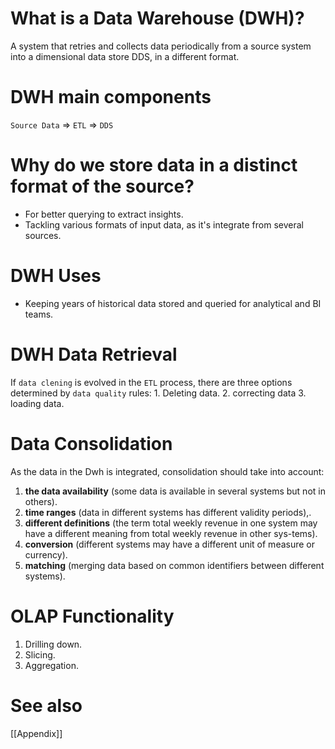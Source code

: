 # What is a Data Warehouse (DWH)?
A system that retries and collects data periodically from a source system into a dimensional data store DDS, in a different format.
# DWH main components
`Source Data` => `ETL` => `DDS`
# Why do we store data in a distinct format of the source?
- For better querying to extract insights.
- Tackling various formats of input data, as it's integrate from several sources.
# DWH Uses
- Keeping years of historical data stored and queried for analytical and BI teams.
# DWH Data Retrieval
If `data clening` is evolved in the `ETL` process, there are three options determined by `data quality` rules:
	1. Deleting data.
	2. correcting data
	3. loading data.
# Data Consolidation
As the data in the Dwh is integrated, consolidation should take into account:
1. **the data availability** (some data is available in several systems but not in others).
2. **time ranges** (data in different systems has different validity periods),.
3. **different definitions** (the term total weekly revenue in one system may have a different meaning from total weekly revenue in other sys-tems). 
4. **conversion** (different systems may have a different unit of measure or currency).
5. **matching** (merging data based on common identifiers between different systems).
# OLAP Functionality
1. Drilling down.
2. Slicing.
3. Aggregation.
# See also
[[Appendix]]

